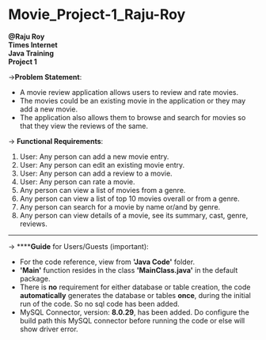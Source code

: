 # Movie_Project-1_Raju-Roy
**@Raju Roy <br/>
Times Internet <br/>
Java Training <br/>
Project 1 <br/>**

->__Problem Statement__:

- A movie review application allows users to review and rate movies. 
- The movies could be an existing movie in the application or they may add a new movie.    
- The application also allows them to browse and search for movies so that they view the reviews of the same.

-> **__Functional Requirements__**:
1. User: Any person can add a new movie entry.
2. User: Any person can edit an existing movie entry.
3. User: Any person can add a review to a movie.
4. User: Any person can rate a movie.
5. Any person can view a list of movies from a genre.
6. Any person can view a list of top 10 movies overall or from a genre.
7. Any person can search for a movie by name or/and by genre.
8. Any person can view details of a movie, see its summary, cast, genre, reviews.

------------------------------------------------------------------------------------------------------------------------

-> ****__Guide__ for Users/Guests (important):

- For the code reference, view from **'Java Code'** folder.
- **'Main'** function resides in the class **'MainClass.java'** in the default package.
- There is **no** requirement for either database or table creation, the code **automatically** generates the database or tables **once**, during the initial run of the code. So no sql code has been added.
- MySQL Connector, version: **8.0.29**, has been added. Do configure the build path 
this MySQL connector before running the code or else will show driver error.
